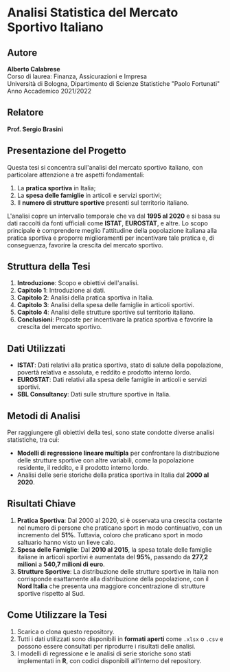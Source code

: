 # Analisi Statistica del Mercato Sportivo Italiano

## Autore
**Alberto Calabrese**  
Corso di laurea: Finanza, Assicurazioni e Impresa  
Università di Bologna, Dipartimento di Scienze Statistiche "Paolo Fortunati"  
Anno Accademico 2021/2022

## Relatore
**Prof. Sergio Brasini**

## Presentazione del Progetto
Questa tesi si concentra sull'analisi del mercato sportivo italiano, con particolare attenzione a tre aspetti fondamentali:
1. La **pratica sportiva** in Italia;
2. La **spesa delle famiglie** in articoli e servizi sportivi;
3. Il **numero di strutture sportive** presenti sul territorio italiano.

L'analisi copre un intervallo temporale che va dal **1995 al 2020** e si basa su dati raccolti da fonti ufficiali come **ISTAT**, **EUROSTAT**, e altre. Lo scopo principale è comprendere meglio l'attitudine della popolazione italiana alla pratica sportiva e proporre miglioramenti per incentivare tale pratica e, di conseguenza, favorire la crescita del mercato sportivo.

## Struttura della Tesi
1. **Introduzione**: Scopo e obiettivi dell'analisi.
2. **Capitolo 1**: Introduzione ai dati.
3. **Capitolo 2**: Analisi della pratica sportiva in Italia.
4. **Capitolo 3**: Analisi della spesa delle famiglie in articoli sportivi.
5. **Capitolo 4**: Analisi delle strutture sportive sul territorio italiano.
6. **Conclusioni**: Proposte per incentivare la pratica sportiva e favorire la crescita del mercato sportivo.

## Dati Utilizzati
- **ISTAT**: Dati relativi alla pratica sportiva, stato di salute della popolazione, povertà relativa e assoluta, e reddito e prodotto interno lordo.
- **EUROSTAT**: Dati relativi alla spesa delle famiglie in articoli e servizi sportivi.
- **SBL Consultancy**: Dati sulle strutture sportive in Italia.

## Metodi di Analisi
Per raggiungere gli obiettivi della tesi, sono state condotte diverse analisi statistiche, tra cui:
- **Modelli di regressione lineare multipla** per confrontare la distribuzione delle strutture sportive con altre variabili, come la popolazione residente, il reddito, e il prodotto interno lordo.
- Analisi delle serie storiche della pratica sportiva in Italia dal **2000 al 2020**.

## Risultati Chiave
1. **Pratica Sportiva**: Dal 2000 al 2020, si è osservata una crescita costante nel numero di persone che praticano sport in modo continuativo, con un incremento del **51%**. Tuttavia, coloro che praticano sport in modo saltuario hanno visto un lieve calo.
2. **Spesa delle Famiglie**: Dal **2010 al 2015**, la spesa totale delle famiglie italiane in articoli sportivi è aumentata del **95%**, passando da **277,2 milioni** a **540,7 milioni di euro**.
3. **Strutture Sportive**: La distribuzione delle strutture sportive in Italia non corrisponde esattamente alla distribuzione della popolazione, con il **Nord Italia** che presenta una maggiore concentrazione di strutture sportive rispetto al Sud.

## Come Utilizzare la Tesi
1. Scarica o clona questo repository.
2. Tutti i dati utilizzati sono disponibili in **formati aperti** come `.xlsx` o `.csv` e possono essere consultati per riprodurre i risultati delle analisi.
3. I modelli di regressione e le analisi di serie storiche sono stati implementati in **R**, con codici disponibili all'interno del repository.

